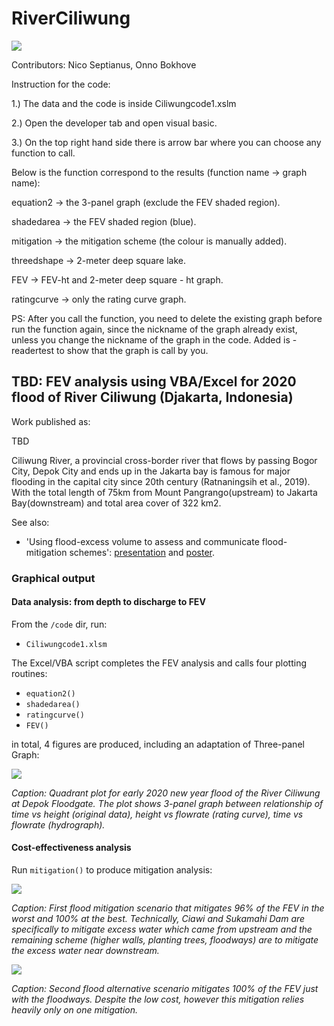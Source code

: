 # RiverCiliwung
![](Figures/ciliwung%map.jpg)

Contributors: Nico Septianus, Onno Bokhove

Instruction for the code:

1.) The data and the code is inside Ciliwungcode1.xslm

2.) Open the developer tab and open visual basic.

3.) On the top right hand side there is arrow bar where you can choose any function to call.

Below is the function correspond to the results (function name -> graph name):

equation2 -> the 3-panel graph (exclude the FEV shaded region).

shadedarea -> the FEV shaded region (blue).

mitigation -> the mitigation scheme (the colour is manually added).

threedshape -> 2-meter deep square lake.

FEV -> FEV-ht and 2-meter deep square - ht graph.

ratingcurve -> only the rating curve graph.

PS: After you call the function, you need to delete the existing graph before run the function again, since the nickname of the graph already exist, unless you change the nickname of the graph in the code. Added is -readertest to show that the graph is call by you.


## TBD: FEV analysis using VBA/Excel for 2020 flood of River Ciliwung (Djakarta, Indonesia)

Work published as: 

TBD

Ciliwung River, a provincial cross-border river that flows by passing Bogor City, Depok City and ends up in the Jakarta bay is famous for major flooding in the capital city since 20th century (Ratnaningsih et al., 2019). With the total length of 75km from Mount Pangrango(upstream) to Jakarta Bay(downstream) and total area cover of 322 km2.

See also:
* 'Using flood-excess volume to assess and communicate flood-mitigation schemes': [presentation](http://www1.maths.leeds.ac.uk/~amttk/files/leedskyoto.pdf) and [poster](http://www1.maths.leeds.ac.uk/~amttk/files/INI_sept2018.pdf). 

### Graphical output 

#### Data analysis: from depth to discharge to FEV

From the ```/code``` dir, run: 
 * ```Ciliwungcode1.xlsm```  
 
The Excel/VBA script completes the FEV analysis and calls four plotting routines:
 * ```equation2()```
 * ```shadedarea()``` 
 * ```ratingcurve()``` 
 * ```FEV()``` 

in total, 4 figures are produced, including an adaptation of Three-panel Graph:

![](figs/Ciliwungfinalplot.png)

*Caption: Quadrant plot for early 2020 new year flood of the River Ciliwung at Depok Floodgate.
The plot shows 3-panel graph between relationship of time vs height (original data), height
vs flowrate (rating curve), time vs flowrate (hydrograph).*

#### Cost-effectiveness analysis

Run ```mitigation()``` to produce mitigation analysis:

![](figs/mitigation1.png)

*Caption: First flood mitigation scenario that mitigates 96% of the FEV in the worst and 100% at the best. Technically, Ciawi and Sukamahi Dam are specifically to mitigate excess water which came from upstream and the remaining scheme (higher walls, planting trees, floodways) are to mitigate the excess water near downstream.*

![](figs/mitigation2.png)

*Caption: Second flood alternative scenario mitigates 100% of the FEV just with the floodways. Despite the low cost, however this mitigation relies heavily only on one mitigation.*

